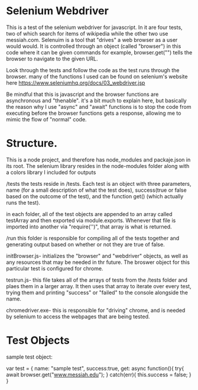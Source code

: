 # Selenium Webdriver

This is a test of the selenium webdriver for javascript. In it are four tests, two of which search for items of wikipedia while the other two use messiah.com. 
Selenuim is a tool that "drives" a web browser as a user would would. It is controlled through an object (called "browser") in this code where it can be given commands
for example, browser.get("<website URL>") tells the browser to navigate to the given URL.

Look through the tests and follow the code as the test runs through the browser. many of the functions I used can be found on selenium's website here https://www.seleniumhq.org/docs/03_webdriver.jsp

Be mindful that this is javascript and the browser functions are asynchronous and "thenable". it's a bit much to explain here, but basically the reason why I use "async" and "await" functions is to stop the code from executing before the browser functions gets a response, allowing me to mimic the flow of "normal" code.

# Structure.

This is a node project, and therefore has node_modules and packaje.json in its root. The selenium library resides in the node-modules folder along with a colors library I included for outputs

/tests
the tests reside in /tests. Each test is an object with three parameters, name (for a small description of what the test does), success(true or false based on the outcome of the test), and the function get() (which actually runs the test). 

in each folder, all of the test objects are appended to an array called testArray and then exported via module.exports. Whenever that file is imported into another via "require('<file>')", that array is what is returned.

/run
this folder is responsible for compiling all of the tests together and generating output based on whether or not they are true of false. 

initBrowser.js- initializes the "browser" and "webdriver" objects, as well as any resources that may be needed in thr future. The broswer object for this particular test is configured for chrome. 

testrun.js- this file takes all of the arrays of tests from the /tests folder and plaes them in a larger array. It then uses that array to iterate over every test, trying them and printing "success" or "failed" to the console alongside the name. 

chromedriver.exe- this is responsible for "driving" chrome, and is needed by selenium to access the webpages that are 
being tested. 

# Test Objects

sample test object:

var test = {
  name: "sample test",
  success:true,
  get: async function(){
    try{
      await browser.get("www.messiah.edu");
    }
    catch(err){
      this.success = false;
    }
 }
